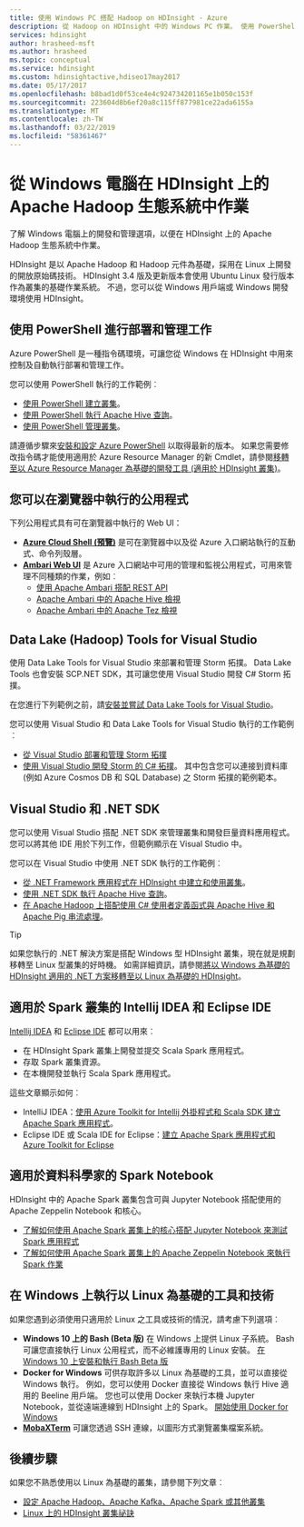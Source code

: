 ```yaml
---
title: 使用 Windows PC 搭配 Hadoop on HDInsight - Azure
description: 從 Hadoop on HDInsight 中的 Windows PC 作業。 使用 PowerShell、Visual Studio 和 Linux 工具來管理和查詢叢集。 使用 .NET 開發巨量資料解決方案。
services: hdinsight
author: hrasheed-msft
ms.author: hrasheed
ms.topic: conceptual
ms.service: hdinsight
ms.custom: hdinsightactive,hdiseo17may2017
ms.date: 05/17/2017
ms.openlocfilehash: b8bad1d0f53ce4e4c924734201165e1b050c153f
ms.sourcegitcommit: 223604d8b6ef20a8c115ff877981ce22ada6155a
ms.translationtype: MT
ms.contentlocale: zh-TW
ms.lasthandoff: 03/22/2019
ms.locfileid: "58361467"
---
```

# <a name="work-in-the-apache-hadoop-ecosystem-on-hdinsight-from-a-windows-pc"></a>從 Windows 電腦在 HDInsight 上的 Apache Hadoop 生態系統中作業

了解 Windows 電腦上的開發和管理選項，以便在 HDInsight 上的 Apache Hadoop 生態系統中作業。 

HDInsight 是以 Apache Hadoop 和 Hadoop 元件為基礎，採用在 Linux 上開發的開放原始碼技術。 HDInsight 3.4 版及更新版本會使用 Ubuntu Linux 發行版本作為叢集的基礎作業系統。 不過，您可以從 Windows 用戶端或 Windows 開發環境使用 HDInsight。

## <a name="use-powershell-for-deployment-and-management-tasks"></a>使用 PowerShell 進行部署和管理工作
Azure PowerShell 是一種指令碼環境，可讓您從 Windows 在 HDInsight 中用來控制及自動執行部署和管理工作。

您可以使用 PowerShell 執行的工作範例︰

* [使用 PowerShell 建立叢集](hdinsight-hadoop-create-linux-clusters-azure-powershell.md)。
* [使用 PowerShell 執行 Apache Hive 查詢](hadoop/apache-hadoop-use-hive-powershell.md)。
* [使用 PowerShell 管理叢集](hdinsight-administer-use-powershell.md)。

請遵循步驟來[安裝和設定 Azure PowerShell](https://docs.microsoft.com/powershell/azure/install-az-ps) 以取得最新的版本。 如果您需要修改指令碼才能使用適用於 Azure Resource Manager 的新 Cmdlet，請參閱[移轉至以 Azure Resource Manager 為基礎的開發工具 (適用於 HDInsight 叢集)](hdinsight-hadoop-development-using-azure-resource-manager.md)。

## <a name="utilities-you-can-run-in-a-browser"></a>您可以在瀏覽器中執行的公用程式
下列公用程式具有可在瀏覽器中執行的 Web UI：
* **[Azure Cloud Shell (預覽)](https://docs.microsoft.com/azure/cloud-shell/quickstart)** 是可在瀏覽器中以及從 Azure 入口網站執行的互動式、命令列殼層。
* **[Ambari Web UI](hdinsight-hadoop-manage-ambari.md)** 是 Azure 入口網站中可用的管理和監視公用程式，可用來管理不同種類的作業，例如︰
    * [使用 Apache Ambari 搭配 REST API](hdinsight-hadoop-manage-ambari-rest-api.md)
    * [Apache Ambari 中的 Apache Hive 檢視](hadoop/apache-hadoop-use-hive-ambari-view.md)
    * [Apache Ambari 中的 Apache Tez 檢視](hdinsight-debug-ambari-tez-view.md)

## <a name="data-lake-hadoop-tools-for-visual-studio"></a>Data Lake (Hadoop) Tools for Visual Studio
使用 Data Lake Tools for Visual Studio 來部署和管理 Storm 拓撲。 Data Lake Tools 也會安裝 SCP.NET SDK，其可讓您使用 Visual Studio 開發 C# Storm 拓撲。

在您進行下列範例之前，請[安裝並嘗試 Data Lake Tools for Visual Studio](hadoop/apache-hadoop-visual-studio-tools-get-started.md)。 

您可以使用 Visual Studio 和 Data Lake Tools for Visual Studio 執行的工作範例︰
* [從 Visual Studio 部署和管理 Storm 拓撲](storm/apache-storm-deploy-monitor-topology-linux.md)
* [使用 Visual Studio 開發 Storm 的 C# 拓撲](storm/apache-storm-develop-csharp-visual-studio-topology.md)。 其中包含您可以連接到資料庫 (例如 Azure Cosmos DB 和 SQL Database) 之 Storm 拓撲的範例範本。

## <a name="visual-studio-and-the-net-sdk"></a>Visual Studio 和 .NET SDK 

您可以使用 Visual Studio 搭配 .NET SDK 來管理叢集和開發巨量資料應用程式。 您可以將其他 IDE 用於下列工作，但範例顯示在 Visual Studio 中。

您可以在 Visual Studio 中使用 .NET SDK 執行的工作範例︰
* [從 .NET Framework 應用程式在 HDInsight 中建立和使用叢集](hdinsight-hadoop-create-linux-clusters-dotnet-sdk.md)。
* [使用 .NET SDK 執行 Apache Hive 查詢](hadoop/apache-hadoop-use-hive-dotnet-sdk.md)。
* [在 Apache Hadoop 上搭配使用 C# 使用者定義函式與 Apache Hive 和 Apache Pig 串流處理](hadoop/apache-hadoop-hive-pig-udf-dotnet-csharp.md)。

> [!TIP]
> 如果您執行的 .NET 解決方案是搭配 Windows 型 HDInsight 叢集，現在就是規劃移轉至 Linux 型叢集的好時機。 如需詳細資訊，請參閱[將以 Windows 為基礎的 HDInsight 適用的 .NET 方案移轉至以 Linux 為基礎的 HDInsight](hdinsight-hadoop-migrate-dotnet-to-linux.md)。

## <a name="intellij-idea-and-eclipse-ide-for-spark-clusters"></a>適用於 Spark 叢集的 Intellij IDEA 和 Eclipse IDE
[Intellij IDEA](https://www.jetbrains.com/idea/download) 和 [Eclipse IDE](https://www.eclipse.org/downloads/) 都可以用來︰
* 在 HDInsight Spark 叢集上開發並提交 Scala Spark 應用程式。
* 存取 Spark 叢集資源。
* 在本機開發並執行 Scala Spark 應用程式。

這些文章顯示如何︰ 
* IntelliJ IDEA：[使用 Azure Toolkit for Intellij 外掛程式和 Scala SDK 建立 Apache Spark 應用程式](spark/apache-spark-intellij-tool-plugin.md)。
* Eclipse IDE 或 Scala IDE for Eclipse：[建立 Apache Spark 應用程式和 Azure Toolkit for Eclipse](spark/apache-spark-eclipse-tool-plugin.md) 


## <a name="notebooks-on-spark-for-data-scientists"></a>適用於資料科學家的 Spark Notebook 
HDInsight 中的 Apache Spark 叢集包含可與 Jupyter Notebook 搭配使用的 Apache Zeppelin Notebook 和核心。 

* [了解如何使用 Apache Spark 叢集上的核心搭配 Jupyter Notebook 來測試 Spark 應用程式](spark/apache-spark-zeppelin-notebook.md)
* [了解如何使用 Apache Spark 叢集上的 Apache Zeppelin Notebook 來執行 Spark 作業](spark/apache-spark-jupyter-notebook-kernels.md) 


## <a name="run-linux-based-tools-and-technologies-on-windows"></a>在 Windows 上執行以 Linux 為基礎的工具和技術

如果您遇到必須使用只適用於 Linux 之工具或技術的情況，請考慮下列選項︰

* **Windows 10 上的 Bash (Beta 版)** 在 Windows 上提供 Linux 子系統。 Bash 可讓您直接執行 Linux 公用程式，而不必維護專用的 Linux 安裝。 [在 Windows 10 上安裝和執行 Bash Beta 版](https://msdn.microsoft.com/commandline/wsl/install_guide)
* **Docker for Windows** 可供存取許多以 Linux 為基礎的工具，並可以直接從 Windows 執行。 例如，您可以使用 Docker 直接從 Windows 執行 Hive 適用的 Beeline 用戶端。 您也可以使用 Docker 來執行本機 Jupyter Notebook，並從遠端連線到 HDInsight 上的 Spark。 [開始使用 Docker for Windows](https://docs.docker.com/docker-for-windows/)
* **[MobaXTerm](https://mobaxterm.mobatek.net/)** 可讓您透過 SSH 連線，以圖形方式瀏覽叢集檔案系統。

## <a name="next-steps"></a>後續步驟
如果您不熟悉使用以 Linux 為基礎的叢集，請參閱下列文章︰
* [設定 Apache Hadoop、Apache Kafka、Apache Spark 或其他叢集](hdinsight-hadoop-provision-linux-clusters.md)
* [Linux 上的 HDInsight 叢集祕訣](hdinsight-hadoop-linux-information.md)
